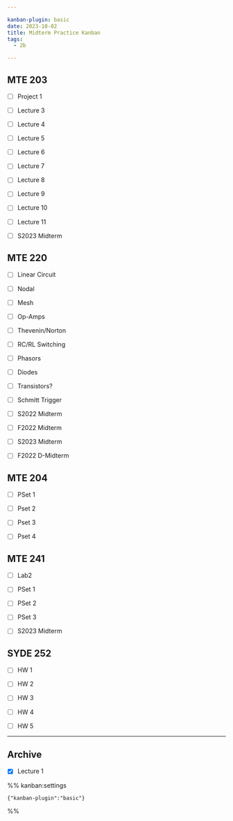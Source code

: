 ```yaml
---

kanban-plugin: basic
date: 2023-10-02
title: Midterm Practice Kanban
tags:
  - 2b

---
```


## MTE 203

- [ ] Project 1
- [ ] Lecture 3
- [ ] Lecture 4
- [ ] Lecture 5
- [ ] Lecture 6
- [ ] Lecture 7
- [ ] Lecture 8
- [ ] Lecture 9
- [ ] Lecture 10
- [ ] Lecture 11
- [ ] S2023 Midterm


## MTE 220

- [ ] Linear Circuit
- [ ] Nodal
- [ ] Mesh
- [ ] Op-Amps
- [ ] Thevenin/Norton
- [ ] RC/RL Switching
- [ ] Phasors
- [ ] Diodes
- [ ] Transistors?
- [ ] Schmitt Trigger
- [ ] S2022 Midterm
- [ ] F2022 Midterm
- [ ] S2023 Midterm
- [ ] F2022 D-Midterm


## MTE 204

- [ ] PSet 1
- [ ] Pset 2
- [ ] Pset 3
- [ ] Pset 4


## MTE 241

- [ ] Lab2
- [ ] PSet 1
- [ ] PSet 2
- [ ] PSet 3
- [ ] S2023 Midterm


## SYDE 252

- [ ] HW 1
- [ ] HW 2
- [ ] HW 3
- [ ] HW 4
- [ ] HW 5


***

## Archive

- [x] Lecture 1

%% kanban:settings
```
{"kanban-plugin":"basic"}
```
%%
